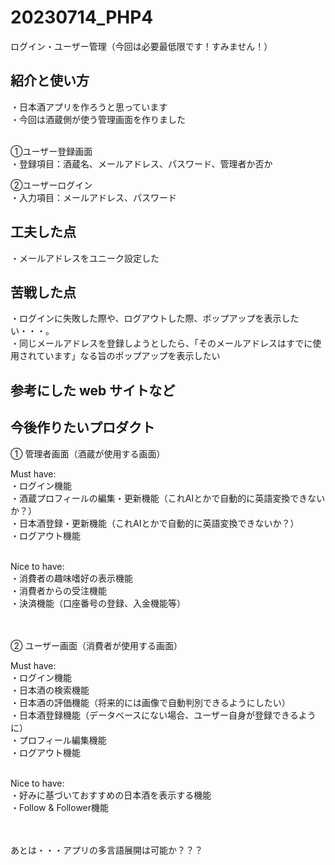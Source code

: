 # 20230714_PHP4
ログイン・ユーザー管理（今回は必要最低限です！すみません！）

## 紹介と使い方
・日本酒アプリを作ろうと思っています<br>
・今回は酒蔵側が使う管理画面を作りました<br><br>

①ユーザー登録画面<br>
・登録項目：酒蔵名、メールアドレス、パスワード、管理者か否か<br>

②ユーザーログイン<br>
・入力項目：メールアドレス、パスワード

## 工夫した点
・メールアドレスをユニーク設定した<br>

## 苦戦した点
・ログインに失敗した際や、ログアウトした際、ポップアップを表示したい・・・。<br>
・同じメールアドレスを登録しようとしたら、「そのメールアドレスはすでに使用されています」なる旨のポップアップを表示したい<br>

## 参考にした web サイトなど

## 今後作りたいプロダクト

① 管理者画面（酒蔵が使用する画面）<br>

Must have:<br>
・ログイン機能<br>
・酒蔵プロフィールの編集・更新機能（これAIとかで自動的に英語変換できないか？）<br>
・日本酒登録・更新機能（これAIとかで自動的に英語変換できないか？）<br>
・ログアウト機能<br><br>

Nice to have:<br>
・消費者の趣味嗜好の表示機能<br>
・消費者からの受注機能<br>
・決済機能（口座番号の登録、入金機能等）<br><br><br>

② ユーザー画面（消費者が使用する画面）<br>

Must have:<br>
・ログイン機能<br>
・日本酒の検索機能<br>
・日本酒の評価機能（将来的には画像で自動判別できるようにしたい）<br>
・日本酒登録機能（データベースにない場合、ユーザー自身が登録できるように）<br>
・プロフィール編集機能<br>
・ログアウト機能<br><br>

Nice to have:<br>
・好みに基づいておすすめの日本酒を表示する機能<br>
・Follow & Follower機能<br><br><br>

あとは・・・アプリの多言語展開は可能か？？？




